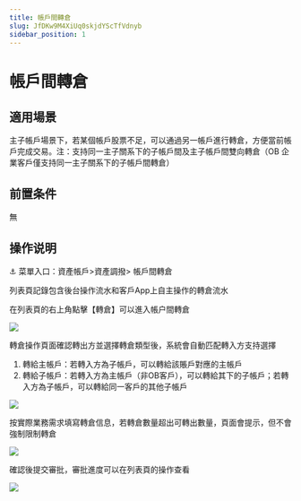 ```yaml
---
title: 帳戶間轉倉
slug: JfDKw9M4XiUq0skjdYScTfVdnyb
sidebar_position: 1
---
```



# 帳戶間轉倉

## 適用場景

主子帳戶場景下，若某個帳戶股票不足，可以通過另一帳戶進行轉倉，方便當前帳戶完成交易。​
注：支持同一主子關系下的子帳戶間及主子帳戶間雙向轉倉（OB 企業客戶僅支持同一主子關系下的子帳戶間轉倉）

## 前置条件

無

## 操作说明

<div class="callout callout-bg-6 callout-border-6">
<p>⚓ 菜單入口：資產帳戶&gt;資產調撥&gt; 帳戶間轉倉</p>
</div>

列表頁記錄包含後台操作流水和客戶App上自主操作的轉倉流水

在列表頁的右上角點擊【轉倉】可以進入帳户間轉倉

<img src="/assets/QGe8b1yh9oddXYxx9M6cWyt1n0c.png" src-width="3311" src-height="1078" align="center"/>

轉倉操作頁面確認轉出方並選擇轉倉類型後，系統會自動匹配轉入方支持選擇​

1. 轉給主帳戶：若轉入方為子帳戶，可以轉給該賬戶對應的主帳戶​
2. 轉給子帳戶：若轉入方為主帳戶（非OB客戶），可以轉給其下的子帳戶；若轉入方為子帳戶，可以轉給同一客戶的其他子帳戶

<img src="/assets/Ac03bznFeo6u1IxzObIcapjwnth.png" src-width="3268" src-height="1724" align="center"/>

按實際業務需求填寫轉倉信息，若轉倉數量超出可轉出數量，頁面會提示，但不會強制限制轉倉

<img src="/assets/DGFTb71XxogqHNxJK3Ac8rgrnff.png" src-width="3340" src-height="1828" align="center"/>

確認後提交審批，審批進度可以在列表頁的操作查看

<img src="/assets/DIGebVyiVonuQBxg480c7CZunrd.png" src-width="3130" src-height="618" align="center"/>

